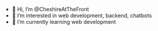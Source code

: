 - 👋 Hi, I’m @CheshireAtTheFront
- 👀 I’m interested in web development, backend, chatbots
- 🌱 I’m currently learning web development
